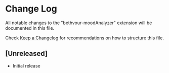 # Change Log

All notable changes to the "bethvour-moodAnalyzer" extension will be documented in this file.

Check [Keep a Changelog](http://keepachangelog.com/) for recommendations on how to structure this file.

## [Unreleased]

- Initial release